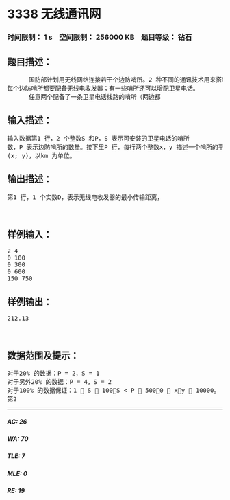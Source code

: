 # 3338 无线通讯网   
### 时间限制： 1 s&nbsp;&nbsp;&nbsp;&nbsp;空间限制： 256000 KB&nbsp;&nbsp;&nbsp;&nbsp;题目等级： 钻石  
## 题目描述：  

<pre>
      国防部计划用无线网络连接若干个边防哨所。2 种不同的通讯技术用来搭建无线网络；  
每个边防哨所都要配备无线电收发器；有一些哨所还可以增配卫星电话。  
      任意两个配备了一条卫星电话线路的哨所（两边都
</pre>
  
  
## 输入描述：  

<pre>
输入数据第1 行，2 个整数S 和P，S 表示可安装的卫星电话的哨所  
数，P 表示边防哨所的数量。接下里P 行，每行两个整数x，y 描述一个哨所的平面坐标  
(x; y)，以km 为单位。
</pre>
  
  
## 输出描述：  

<pre>
第1 行，1 个实数D，表示无线电收发器的最小传输距离，
              
            </pre>
  
  
## 样例输入：  

<pre>
2 4  
0 100  
0 300  
0 600  
150 750
</pre>
  
  
## 样例输出：  

<pre>
212.13  
  

</pre>
  
  
## 数据范围及提示：  

<pre>
对于20% 的数据：P = 2，S = 1  
对于另外20% 的数据：P = 4，S = 2  
对于100% 的数据保证：1  S  100，S < P  500，0  x，y  10000。  
第2
</pre>
  
  
***  

##### AC: 26  
##### WA: 70  
##### TLE: 7  
##### MLE: 0  
##### RE: 19  
